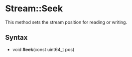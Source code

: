 # Stream::Seek #
This method sets the stream position for reading or writing.

## Syntax ##
- void **Seek**(const uint64_t pos)

